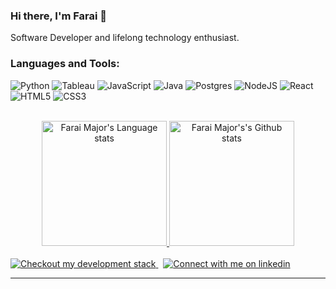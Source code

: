 ### Hi there, I'm Farai 👋 

Software Developer and lifelong technology enthusiast.

### Languages and Tools:

![Python](https://img.shields.io/badge/Python-14354C?style=for-the-badge&logo=python&logoColor=white)
![Tableau](https://img.shields.io/badge/Tableau-E97627?style=for-the-badge&logo=Tableau&logoColor=white)
![JavaScript](https://img.shields.io/badge/javascript-%23323330.svg?style=for-the-badge&logo=javascript&logoColor=%23F7DF1E)
![Java](https://img.shields.io/badge/Java-ED8B00?style=for-the-badge&logo=java&logoColor=white)
![Postgres](https://img.shields.io/badge/postgres-%23316192.svg?style=for-the-badge&logo=postgresql&logoColor=white)
![NodeJS](https://img.shields.io/badge/node.js-6DA55F?style=for-the-badge&logo=node.js&logoColor=white)
![React](https://img.shields.io/badge/react-%2320232a.svg?style=for-the-badge&logo=react&logoColor=%2361DAFB)
![HTML5](https://img.shields.io/badge/html5-%23E34F26.svg?style=for-the-badge&logo=html5&logoColor=white)
![CSS3](https://img.shields.io/badge/css3-%231572B6.svg?style=for-the-badge&logo=css3&logoColor=white)

<br />

<div align="center"> 
<a href="https://github.com/faraimajor/github-readme-stats#gh-light-mode-only">
<img height=200 src="https://github-readme-stats-sigma-five.vercel.app/api/top-langs/?username=faraimajor&layout=compact&langs_count=10&hide_border=true&include_orgs=true&theme=dark&bg_color=000000#gh-light-mode-only" alt="Farai Major's Language stats" />
</a>
<a href="https://github.com/faraimajor/github-readme-stats#gh-light-mode-only">
<img height=200 src="https://github-readme-stats-sigma-five.vercel.app/api?username=faraimajor&show_icons=true&count_private=true&line_height=28&hide_border=true&card_width=450&include_all_commits=true&include_orgs=true&exclude_repo=github-readme-stats&theme=dark&bg_color=000000#gh-light-mode-only" alt="Farai Major's's Github stats" />
</a>
</div>


<br/>

<!-- Social button 3 -->
<!-- Light Mode -->
<a href="https://faraimajor.com/">
<img src="https://img.shields.io/badge/tech-stack-0690fa.svg?style=for-the-badge&logo=stackshare&labelColor=000&color=3572A5#gh-light-mode-only" alt="Checkout my development stack" >
</a>
&nbsp;
<!-- Social button 4 -->
<!-- Light Mode -->
<a href="https://www.linkedin.com/in/faraimutukumira/">
<img src="https://img.shields.io/badge/LinkedIn-3572A5?style=for-the-badge&logo=linkedin&logoColor=white#gh-light-mode-only" alt="Connect with me on linkedin" >
</a>


</div>



<!-- [<img align="left" alt="FaraiMajor | Linkedin" width="22px" src="https://cdn.jsdelivr.net/npm/simple-icons@v3/icons/linkedin.svg" />][linkedin]
[<img align="left" alt="FaraiMajor's Instagram" width="22px" src="https://cdn.jsdelivr.net/npm/simple-icons@v3/icons/instagram.svg" />][instagram]
<br /> -->





---

<!-- LINKS -->
[linkedin]:https://www.linkedin.com/in/faraimutukumira/
[instagram]: https://www.instagram.com/faraimajor/
